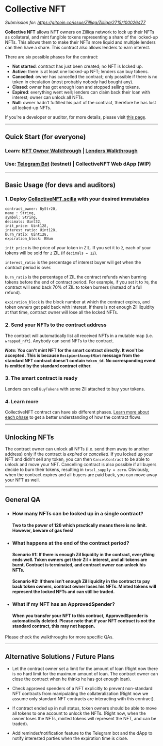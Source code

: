 # Collective NFT

_Submission for: https://gitcoin.co/issue/Zilliqa/Zilliqa/2715/100026477_

**Collective NFT** allows NFT owners on Zilliqa network to lock up their NFTs
as collateral, and mint fungible tokens representing a share of the locked-up 
NFTs. This allows them to make their NFTs more liquid and multiple lenders 
can then have a share. This contract also allows lenders to earn interest.

There are six possible phases for the contract:

* **Not started**: contract has just been created; no NFT is locked up.
* **Active**: there is at least one locked-up NFT; lenders can buy tokens.
* **Cancelled**: owner has cancelled the contract; only possible if there is no token in circulation (most probably nobody had bought any).
* **Closed**: owner has got enough loan and stopped selling tokens.
* **Expired**: everything went well; lenders can claim back their loan with interest; owner can unlock all NFTs.
* **Null**: owner hadn't fulfilled his part of the contract, therefore he has lost all locked-up NFTs.

If you're a developer or auditor, for more details, please visit [this page](contract_phases.md).

---

## Quick Start (for everyone)

### Learn: [NFT Owner Walkthrough](owner_walkthrough.md) | [Lenders Walkthrough](lenders_walkthrough.md)
### Use: [Telegram Bot](https://t.me/collective_nft_bot) (testnet) | CollectiveNFT Web dApp (WIP)

___

## Basic Usage (for devs and auditors)

### 1. Deploy [CollectiveNFT.scilla](CollectiveNFT.scilla) with your desired immutables

```
contract_owner: ByStr20,
name : String,
symbol: String,
decimals: Uint32,
init_price: Uint128,
interest_ratio: Uint128,
burn_ratio: Uint128,
expiration_block: BNum
```

`init_price` is the price of your token in ZIL. If you set it to `2`, each of
your tokens will be sold for `2` ZIL (if `decimals = 12`).

`interest_ratio` is the percentage of interest buyer will get when the
contract period is over.

`burn_ratio` is the percentage of ZIL the contract refunds when burning
tokens before the end of contract period.
For example, if you set it to `70`, the contract will send back 70% of ZIL to
token burners (instead of a full refund).

`expiration_block` is the block number at which the contract expires, and
token owners get paid back with interest.
If there is not enough Zil liquidity at that time, contract owner will lose
all the locked NFTs.

### 2. Send your NFTs to the contract address
The contract will automatically list all received NFTs in a mutable map
(i.e. `wrapped_nft`). Anybody can send NFTs to the contract.

**_Note:_ You can't mint NFT for the smart contract directly. It won't be
accepted. This is because `RecipientAcceptMint` message from the standard
NFT contract doesn't contain `token_id`. No corresponding event is emitted
by the standard contract either.**
   
### 3. The smart contract is ready
Lenders can call `BuyTokens` with some Zil attached to buy your tokens.

### 4. Learn more
CollectiveNFT contract can have six different phases. [Learn more about each 
phase](contract_phases.md) to get a better understanding of how the 
contract flows.
   
___

## Unlocking NFTs

The contract owner can unlock all NFTs (i.e. send them away to another
address) only if the contract is _expired_ or _cancelled_. If you locked up 
your NFT and didn't sell any token, you can then `CancelContract` to be able to 
unlock and move your NFT. Cancelling contract is also possible if all buyers 
decide to burn their tokens, resulting in `total_supply = zero`. Obviously,
when the contract expires and all buyers are paid back, you can move away
your NFT as well.

---

## General QA

* ### How many NFTs can be locked up in a single contract?
  #### Two to the power of 128 which practically means there is no limit. However, beware of gas fees!

* ### What happens at the end of the contract period?
  #### Scenario #1: If there is enough Zil liquidity in the contract, everything ends well. Token owners get their Zil + interest, and all tokens are burnt. Contract is terminated, and contract owner can unlock his NFTs.
  #### Scenario #2: If there isn't enough Zil liquidity in the contract to pay back token owners, contract owner loses his NFTs. Minted tokens will represent the locked NFTs and can still be traded.

* ### What if my NFT has an ApprovedSpender?
  #### When you transfer your NFT to this contract, ApprovedSpender is automatically deleted. Please note that if your NFT contract is not the standard contract, this may not happen.

Please check the walkthroughs for more specific QAs.

---

## Alternative Solutions / Future Plans

* Let the contract owner set a limit for the amount of loan (Right now there 
is no hard limit for the maximum amount of loan. The contract owner can 
close the contract when he thinks he has got enough loan).

* Check approved spenders of a NFT explicitly to prevent non-standard NFT 
contracts from manipulating the collateralization (Right now we assume only
standard NFT contracts are interacting with this contract).

* If contract ended up in null status, token owners should be able to move
all tokens to one account to unlock the NFTs. (Right now, when the owner 
loses the NFTs, minted tokens will represent the NFT, and can be traded).
  
* Add reminder/notification feature to the Telegram bot and the dApp to 
notify interested parties when the expiration time is close.
